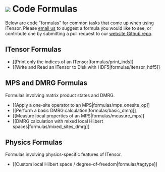 # <img src="docs/VERSION/formulas/icon.png" class="largeicon">  Code Formulas

Below are code "formulas" for common tasks that come up when using ITensor. 
Please <a href="/about.html">email us</a> to suggest a formula you would
like to see, or contribute one by submitting a pull request to our
<a href="https://github.com/ITensor/website" target="_blank">website Github repo</a>.

## ITensor Formulas

* [[Print only the indices of an ITensor|formulas/print_inds]]
* [[Write and Read an ITensor to Disk with HDF5|formulas/itensor_hdf5]]

## MPS and DMRG Formulas
Formulas involving matrix product states and DMRG.

- [[Apply a one-site operator to an MPS|formulas/mps_onesite_op]]
- [[Perform a basic DMRG calculation|formulas/basic_dmrg]]
- [[Measure local properties of an MPS|formulas/measure_mps]]
- [[DMRG calculation with mixed local Hilbert spaces|formulas/mixed_sites_dmrg]]

## Physics Formulas
Formulas involving physics-specific features of ITensor.

* [[Custom local Hilbert space / degree-of-freedom|formulas/tagtype]]

<!-- Formulas to add:
* Local measurements of MPS
* Excited-state DMRG
* Getting the blocks of an QNITensor
...
-->
